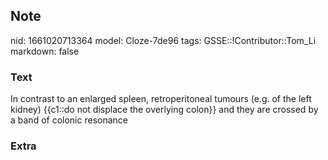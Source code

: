 ## Note
nid: 1661020713364
model: Cloze-7de96
tags: GSSE::!Contributor::Tom_Li
markdown: false

### Text
<div>
  In contrast to an enlarged spleen, retroperitoneal tumours (e.g.
  of the left kidney) {{c1::do not displace the overlying colon}}
  and they are crossed by a band of colonic resonance
</div>

### Extra

